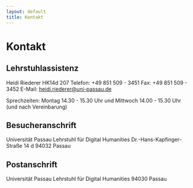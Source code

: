 ```yaml
---
layout: default
title: Kontakt
---
```


# Kontakt

## Lehrstuhlassistenz

Heidi Riederer
HK14d 207
Telefon: +49 851 509 - 3451
Fax: +49 851 509 - 3452
E-Mail: heidi.riederer@uni-passau.de

Sprechzeiten:
Montag 14.30 - 15.30 Uhr und
Mittwoch 14.00 - 15.30 Uhr (und nach Vereinbarung)

## Besucheranschrift

Universität Passau
Lehrstuhl für Digital Humanities
Dr.-Hans-Kapfinger-Straße 14 d
94032 Passau

## Postanschrift

Universität Passau
Lehrstuhl für Digital Humanities
94030 Passau
